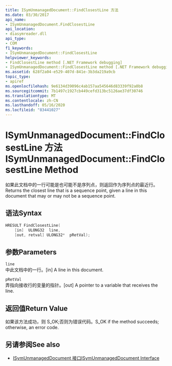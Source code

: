 ```yaml
---
title: ISymUnmanagedDocument::FindClosestLine 方法
ms.date: 03/30/2017
api_name:
- ISymUnmanagedDocument.FindClosestLine
api_location:
- diasymreader.dll
api_type:
- COM
f1_keywords:
- ISymUnmanagedDocument::FindClosestLine
helpviewer_keywords:
- FindClosestLine method [.NET Framework debugging]
- ISymUnmanagedDocument::FindClosestLine method [.NET Framework debugging]
ms.assetid: 628f2a04-e529-407d-841e-3b3da219a9cb
topic_type:
- apiref
ms.openlocfilehash: 9e6134d39096c4ab157aa545646d83339f92a0b8
ms.sourcegitcommit: 7b1497c1927cb449cefd313bc5126ae37df30746
ms.translationtype: MT
ms.contentlocale: zh-CN
ms.lasthandoff: 05/16/2020
ms.locfileid: "83441027"
---
```

# <a name="isymunmanageddocumentfindclosestline-method"></a><span data-ttu-id="be534-102">ISymUnmanagedDocument::FindClosestLine 方法</span><span class="sxs-lookup"><span data-stu-id="be534-102">ISymUnmanagedDocument::FindClosestLine Method</span></span>
<span data-ttu-id="be534-103">如果此文档中的一行可能是也可能不是序列点，则返回作为序列点的最近行。</span><span class="sxs-lookup"><span data-stu-id="be534-103">Returns the closest line that is a sequence point, given a line in this document that may or may not be a sequence point.</span></span>  
  
## <a name="syntax"></a><span data-ttu-id="be534-104">语法</span><span class="sxs-lookup"><span data-stu-id="be534-104">Syntax</span></span>  
  
```cpp  
HRESULT FindClosestLine(  
    [in]  ULONG32  line,  
    [out, retval] ULONG32*  pRetVal);  
```  
  
## <a name="parameters"></a><span data-ttu-id="be534-105">参数</span><span class="sxs-lookup"><span data-stu-id="be534-105">Parameters</span></span>  
 `line`  
 <span data-ttu-id="be534-106">中此文档中的一行。</span><span class="sxs-lookup"><span data-stu-id="be534-106">[in] A line in this document.</span></span>  
  
 `pRetVal`  
 <span data-ttu-id="be534-107">弄指向接收行的变量的指针。</span><span class="sxs-lookup"><span data-stu-id="be534-107">[out] A pointer to a variable that receives the line.</span></span>  
  
## <a name="return-value"></a><span data-ttu-id="be534-108">返回值</span><span class="sxs-lookup"><span data-stu-id="be534-108">Return Value</span></span>  
 <span data-ttu-id="be534-109">如果该方法成功，则 S_OK;否则为错误代码。</span><span class="sxs-lookup"><span data-stu-id="be534-109">S_OK if the method succeeds; otherwise, an error code.</span></span>  
  
## <a name="see-also"></a><span data-ttu-id="be534-110">另请参阅</span><span class="sxs-lookup"><span data-stu-id="be534-110">See also</span></span>

- [<span data-ttu-id="be534-111">ISymUnmanagedDocument 接口</span><span class="sxs-lookup"><span data-stu-id="be534-111">ISymUnmanagedDocument Interface</span></span>](isymunmanageddocument-interface.md)
